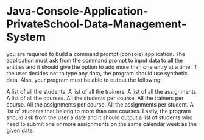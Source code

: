 # Java-Console-Application-PrivateSchool-Data-Management-System

you are required to build a command prompt (console) application.
The application must ask from the command prompt to input data to all the entities
and it should give the option to add more than one entry at a time.
If the user decides not to type any data, the program should use synthetic data.
Also, your program must be able to output the following:

A list of all the students. 
A list of all the trainers. 
A list of all the assignments.
A list of all the courses. 
All the students per course.
All the trainers per course.
All the assignments per course.
All the assignments per student.
A list of students that belong to more than one courses.
Lastly, the program should ask from the user a date and it should output a list of
students who need to submit one or more assignments on the same calendar week
as the given date.
